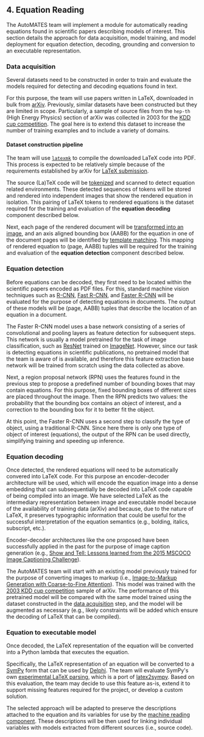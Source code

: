 ## 4. Equation Reading

The AutoMATES team will implement a module for automatically reading equations
found in scientific papers describing models of interest.  This section details
the approach for data acquisition, model training, and model deployment for equation 
detection, decoding, grounding and conversion to an executable representation.

### Data acquisition

Several datasets need to be constructed in order to train and evaluate the models 
required for detecting and decoding equations found in text.

For this purpose, the team will use papers written in LaTeX, downloaded in bulk from
[arXiv](https://arxiv.org/help/bulk_data_s3). Previously, similar datasets
have been constructed but they are limited in scope. Particularly, a sample
of source files from the `hep-th` (High Energy Physics) section of arXiv was
collected in 2003 for the [KDD cup competition](http://www.cs.cornell.edu/projects/kddcup/datasets.html).
The goal here is to extend this dataset to increase the number of training examples
and to include a variety of domains.

#### Dataset construction pipeline

The team will use [`latexmk`](https://mg.readthedocs.io/latexmk.html) to compile the downloaded LaTeX code into PDF.
This process is expected to be relatively simple because of the requirements
established by arXiv for [LaTeX submission](https://arxiv.org/help/submit_tex).

The source (La)TeX code will be [tokenized](https://github.com/tiarno/plastex) and
scanned to detect equation related environments. These detected sequences of tokens will
be stored and rendered into independent images that show the rendered
equation in isolation. This pairing of LaTeX tokens to rendered equations is the
dataset required for the training and evaluation of the **equation decoding** component
described below.

Next, each page of the rendered document will be [transformed into an image](https://github.com/Belval/pdf2image),
and an axis aligned bounding box (AABB) for the equation in one of the document pages
will be identified by [template matching](https://docs.opencv.org/4.0.0/df/dfb/group__imgproc__object.html).
This mapping of rendered equation to (page, AABB) tuples will be required for the
training and evaluation of the **equation detection** component described below.

### Equation detection

Before equations can be decoded, they first need to be located within the scientific
papers encoded as PDF files.  For this, standard machine vision techniques such as
[R-CNN](https://arxiv.org/abs/1311.2524), [Fast R-CNN](https://arxiv.org/abs/1504.08083),
and [Faster R-CNN](https://arxiv.org/abs/1506.01497) will be evaluated for the purpose 
of detecting equations in documents.  The output of these models will be (page, AABB) tuples 
that describe the location of an equation in a document.

The Faster R-CNN model uses a base network consisting of a series of convolutional and
pooling layers as feature detection for subsequent steps. This network is usually a model
pretrained for the task of image classification, such as [ResNet](https://arxiv.org/abs/1512.03385)
trained on [ImageNet](http://www.image-net.org/). However, since our task is detecting
equations in scientific publications, no pretrained model that the team is aware of is available,
and therefore this feature extraction base network will be trained from scratch using
the data collected as above.

Next, a region proposal network (RPN) uses the features found in the previous step to
propose a predefined number of bounding boxes that may contain equations. For this purpose,
fixed bounding boxes of different sizes are placed throughout the image. Then the RPN
predicts two values: the probability that the bounding box contains an object of interest,
and a correction to the bounding box for it to better fit the object.

At this point, the Faster R-CNN uses a second step to classify the type of object,
using a traditional R-CNN. Since here there is only one type of object of interest (equations),
the output of the RPN can be used directly, simplifying training and speeding up inference.

### Equation decoding

Once detected, the rendered equations will need to be automatically convered into
LaTeX code.  For this purpose an encoder-decoder architecture will be used, which will encode
the equation image into a dense embedding that can subsequentially be decoded into LaTeX
code capable of being compiled into an image. We have selected LaTeX as the
intermediary representation between image and executable model because of the
availability of training data (arXiv) and because, due to the nature of LaTeX,
it preserves typographic information that could be useful for the successful
interpretation of the equation semantics (e.g., bolding, italics, subscript, etc.).

Encoder-decoder architectures like the one proposed have been successfully applied
in the past for the purpose of image caption generation
(e.g., [Show and Tell: Lessons learned from the 2015 MSCOCO Image Captioning Challenge](https://arxiv.org/abs/1609.06647)).

The AutoMATES team will start with an existing model previously trained for the purpose of converting
images to markup
(i.e., [Image-to-Markup Generation with Coarse-to-Fine Attention](https://arxiv.org/abs/1609.04938)).
This model was trained with the [2003 KDD cup competition](http://www.cs.cornell.edu/projects/kddcup/datasets.html) sample
of arXiv. The performance of this pretrained model will be compared with the same model trained
using the dataset constructed in the [data acquisition](#data-acquisition) step, and the model will be augmented as necessary (e.g., likely constraints will be added which ensure the decoding of LaTeX that can be compiled).


### Equation to executable model

Once decoded, the LaTeX representation of the equation will be converted into a Python lambda that 
executes the equation.

Specifically, the LaTeX representation of an equation will be converted to a
[SymPy](https://www.sympy.org/en/index.html) form that can be used by
[Delphi](https://github.com/ml4ai/delphi). The team will evaluate SymPy's own
[experimental LaTeX parsing](https://docs.sympy.org/latest/modules/parsing.html#experimental-latex-parsing),
which is a port of [latex2sympy](https://github.com/augustt198/latex2sympy).
Based on this evaluation, the team may decide to use this feature as-is,
extend it to support missing features required for the project, or develop a custom solution.

The selected approach will be adapted to preserve the descriptions attached to
the equation and its variables for use by the
[machine reading component](#3-machine-reading-and-grounding).
These descriptions will be then used for linking individual variables
with models extracted from different sources (i.e., source code).

